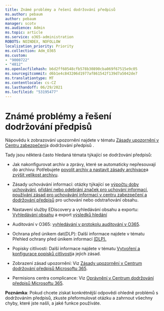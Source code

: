 ```yaml
---
title: Známé problémy a řešení dodržování předpisů
ms.author: pebaum
author: pebaum
manager: scotv
ms.audience: Admin
ms.topic: article
ms.service: o365-administration
ROBOTS: NOINDEX, NOFOLLOW
localization_priority: Priority
ms.collection: Adm_O365
ms.custom:
- "9000722"
- "4812"
ms.openlocfilehash: b6d2ff60548cfb578b30890cba069f67515e9c05
ms.sourcegitcommit: d6b1e4c843206d1977af861542f139d7a5042de7
ms.translationtype: MT
ms.contentlocale: cs-CZ
ms.lasthandoff: 06/29/2021
ms.locfileid: "53195477"
---
```

# <a name="compliance-common-issues-and-resolutions"></a>Známé problémy a řešení dodržování předpisů

Nápovědu k zobrazování upozornění najdete v tématu [Zásady upozornění v Centru zabezpečení](/microsoft-365/compliance/alert-policies)a dodržování předpisů .

Tady jsou některá často hledaná témata týkající se dodržování předpisů:

- Jak nakonfigurovat archiv a zprávy, které se automaticky nepřesouvají do archivu: Potřebujete [povolit archiv a nastavit zásady archivace](/microsoft-365/compliance/set-up-an-archive-and-deletion-policy-for-mailboxes)a [zvýšit velikost archivu](/microsoft-365/compliance/enable-unlimited-archiving).

- Zásady uchovávání informací: otázky týkající se [výpočtu doby uchovávání](/exchange/security-and-compliance/messaging-records-management/retention-age), [přidání nebo odebrání značek pro uchování informací](/exchange/security-and-compliance/messaging-records-management/add-or-remove-retention-tags), [používání zásad pro uchovávání informací v centru zabezpečení a dodržování předpisů](/exchange/security-and-compliance/messaging-records-management/create-a-retention-policy) pro uchování nebo odstraňování obsahu.

- Nastavení služby EDiscovery a vyhledávání obsahu a exportu: [Vyhledávání obsahu](/microsoft-365/compliance/content-search) a export [výsledků hledání](/microsoft-365/compliance/export-search-results)

- Auditování v O365: [vyhledávání v protokolu auditování v O365](/microsoft-365/compliance/search-the-audit-log-in-security-and-compliance).

- Ochrana před únikem dat(DLP): Další informace najdete v tématu Přehled ochrany před únikem informací [(DLP).](/microsoft-365/compliance/data-loss-prevention-policies)
 
- Popisky citlivosti: Další informace najdete v tématu [Vytvoření a konfigurace popisků citlivosti](/microsoft-365/compliance/create-sensitivity-labels)a jejich zásad.

- Zobrazení zásad upozornění: Viz [Zásady upozornění v Centrum dodržování předpisů Microsoftu 365](/microsoft-365/compliance/alert-policies).

- Permisions centra complicance: Viz [Oprávnění v Centrum dodržování předpisů Microsoftu 365](/microsoft-365/compliance/microsoft-365-compliance-center-permissions).

**Poznámka**: Pokud chcete získat konkrétnější odpovědi ohledně problémů s dodržováním předpisů, zkuste přeformulovat otázku a zahrnout všechny chyby, které jste našli, a jaké funkce používáte.
